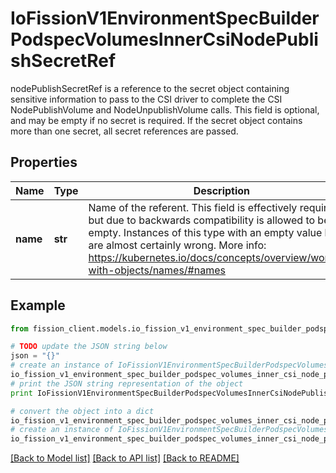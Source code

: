 # IoFissionV1EnvironmentSpecBuilderPodspecVolumesInnerCsiNodePublishSecretRef

nodePublishSecretRef is a reference to the secret object containing sensitive information to pass to the CSI driver to complete the CSI NodePublishVolume and NodeUnpublishVolume calls. This field is optional, and  may be empty if no secret is required. If the secret object contains more than one secret, all secret references are passed.

## Properties

Name | Type | Description | Notes
------------ | ------------- | ------------- | -------------
**name** | **str** | Name of the referent. This field is effectively required, but due to backwards compatibility is allowed to be empty. Instances of this type with an empty value here are almost certainly wrong. More info: https://kubernetes.io/docs/concepts/overview/working-with-objects/names/#names | [optional] 

## Example

```python
from fission_client.models.io_fission_v1_environment_spec_builder_podspec_volumes_inner_csi_node_publish_secret_ref import IoFissionV1EnvironmentSpecBuilderPodspecVolumesInnerCsiNodePublishSecretRef

# TODO update the JSON string below
json = "{}"
# create an instance of IoFissionV1EnvironmentSpecBuilderPodspecVolumesInnerCsiNodePublishSecretRef from a JSON string
io_fission_v1_environment_spec_builder_podspec_volumes_inner_csi_node_publish_secret_ref_instance = IoFissionV1EnvironmentSpecBuilderPodspecVolumesInnerCsiNodePublishSecretRef.from_json(json)
# print the JSON string representation of the object
print IoFissionV1EnvironmentSpecBuilderPodspecVolumesInnerCsiNodePublishSecretRef.to_json()

# convert the object into a dict
io_fission_v1_environment_spec_builder_podspec_volumes_inner_csi_node_publish_secret_ref_dict = io_fission_v1_environment_spec_builder_podspec_volumes_inner_csi_node_publish_secret_ref_instance.to_dict()
# create an instance of IoFissionV1EnvironmentSpecBuilderPodspecVolumesInnerCsiNodePublishSecretRef from a dict
io_fission_v1_environment_spec_builder_podspec_volumes_inner_csi_node_publish_secret_ref_form_dict = io_fission_v1_environment_spec_builder_podspec_volumes_inner_csi_node_publish_secret_ref.from_dict(io_fission_v1_environment_spec_builder_podspec_volumes_inner_csi_node_publish_secret_ref_dict)
```
[[Back to Model list]](../README.md#documentation-for-models) [[Back to API list]](../README.md#documentation-for-api-endpoints) [[Back to README]](../README.md)


